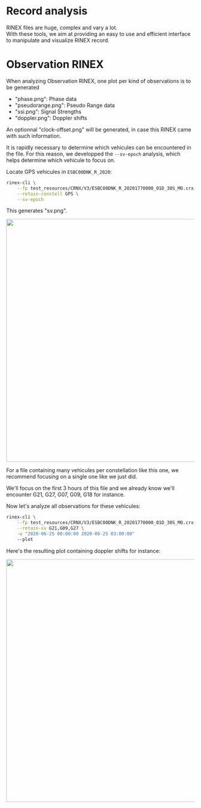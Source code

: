 Record analysis
===============

RINEX files are huge, complex and vary a lot.   
With these tools, we aim at providing an easy to use and efficient interface
to manipulate and visualize RINEX record.


Observation RINEX
=================

When analyzing Observation RINEX, one plot per kind of observations
is to be generated

- "phase.png": Phase data
- "pseudorange.png": Pseudo Range data
- "ssi.png": Signal Strengths
- "doppler.png": Doppler shifts

An optionnal "clock-offset.png" will be generated, in case this RINEX
came with such information.

It is rapidly necessary to determine which vehicules can be encountered in the file. 
For this reason, we developped the `--sv-epoch` analysis, which helps determine which vehicule to focus on.

Locate GPS vehicules in `ESBC00DNK_R_2020`:

```bash
rinex-cli \
    --fp test_resources/CRNX/V3/ESBC00DNK_R_20201770000_01D_30S_MO.crx.gz \
    --retain-constell GPS \
    --sv-epoch
```

This generates "sv.png".

<img align="center" width="650" src="https://github.com/gwbres/rinex/blob/main/doc/plots/esbc00dnk_gps_sv.png">

For a file containing many vehicules per constellation like this one, 
we recommend focusing on a single one like we just did.

We'll focus on the first 3 hours of this file and we already know
we'll encounter G21, G27, G07, G09, G18 for instance. 

Now let's analyze all observations for these vehicules:

```bash
rinex-cli \
    --fp test_resources/CRNX/V3/ESBC00DNK_R_20201770000_01D_30S_MO.crx.gz \
    --retain-sv G21,G09,G27 \
    -w "2020-06-25 00:00:00 2020-06-25 03:00:00"
    --plot
```

Here's the resulting plot containing doppler shifts for instance:

<img align="center" width="650" src="https://github.com/gwbres/rinex/blob/main/doc/plots/esbc00dnk_gpsdoppler.png">
